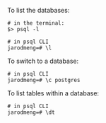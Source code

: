 To list the databases:

```
# in the terminal:
$> psql -l
```

```
# in psql CLI
jarodmeng=# \l
```

To switch to a database:

```
# in psql CLI
jarodmeng=# \c postgres
```

To list tables within a database:

```
# in psql CLI
jarodmeng=# \dt
```
